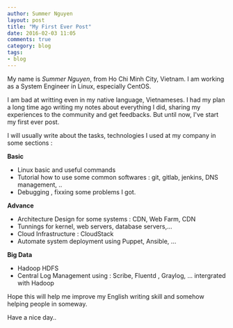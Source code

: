 ```yaml
---
author: Summer Nguyen
layout: post
title: "My First Ever Post"
date: 2016-02-03 11:05
comments: true
category: blog
tags:
- blog
---
```


My name is *Summer Nguyen*, from Ho Chi Minh City, Vietnam. I am working as a System Engineer in Linux, especially CentOS.

I am bad at writting even in my native language, Vietnameses.
I had my plan a long time ago writing my notes about everything I did, sharing my experiences to the community and get feedbacks. But until now, I've start my first ever post.

I will usually write about the tasks, technologies I used at my company in some sections : 

**Basic**

+ Linux basic and useful commands
+ Tutorial how to use some common softwares : git, gitlab, jenkins, DNS management, .. 
+ Debugging , fixxing some problems I got. 



**Advance**

+ Architecture Design for some systems : CDN, Web Farm, CDN
+ Tunnings for kernel, web servers, database servers,...
+ Cloud Infrastructure : CloudStack
+ Automate system deployment using Puppet, Ansible, ...

**Big Data**

+ Hadoop HDFS
+ Central Log Management using : Scribe, Fluentd , Graylog, ... intergrated with Hadoop



Hope this will help me improve my English writing skill and somehow helping people in someway. 

Have a nice day.. 